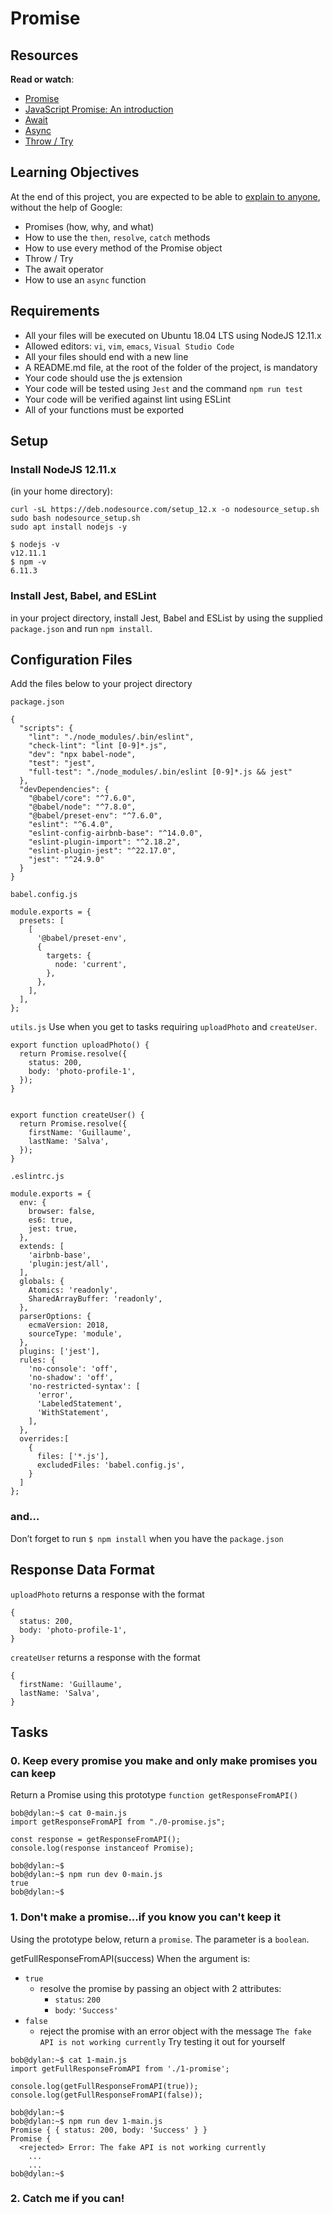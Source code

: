 # Promise
## Resources
**Read or watch**:

- [Promise](https://developer.mozilla.org/en-US/docs/Web/JavaScript/Reference/Global_Objects/Promise)
- [JavaScript Promise: An introduction](https://web.dev/promises/)
- [Await](https://developer.mozilla.org/en-US/docs/Web/JavaScript/Reference/Operators/await)
- [Async](https://developer.mozilla.org/en-US/docs/Web/JavaScript/Reference/Statements/async_function)
- [Throw / Try](https://developer.mozilla.org/en-US/docs/Web/JavaScript/Reference/Statements/throw)

## Learning Objectives
At the end of this project, you are expected to be able to [explain to anyone](https://fs.blog/feynman-learning-technique/), without the help of Google:

- Promises (how, why, and what)
- How to use the ```then```, ```resolve```, ```catch``` methods
- How to use every method of the Promise object
- Throw / Try
- The await operator
- How to use an ```async``` function

## Requirements
- All your files will be executed on Ubuntu 18.04 LTS using NodeJS 12.11.x
- Allowed editors: ```vi```, ```vim```, ```emacs```, ```Visual Studio Code```
- All your files should end with a new line
- A README.md file, at the root of the folder of the project, is mandatory
- Your code should use the js extension
- Your code will be tested using ```Jest``` and the command ```npm run test```
- Your code will be verified against lint using ESLint
- All of your functions must be exported
  
## Setup
### Install NodeJS 12.11.x
(in your home directory):
```
curl -sL https://deb.nodesource.com/setup_12.x -o nodesource_setup.sh
sudo bash nodesource_setup.sh
sudo apt install nodejs -y
```
```
$ nodejs -v
v12.11.1
$ npm -v
6.11.3
```
### Install Jest, Babel, and ESLint
in your project directory, install Jest, Babel and ESList by using the supplied ```package.json``` and run ```npm install```.

## Configuration Files
Add the files below to your project directory

```package.json```
```
{
  "scripts": {
    "lint": "./node_modules/.bin/eslint",
    "check-lint": "lint [0-9]*.js",
    "dev": "npx babel-node",
    "test": "jest",
    "full-test": "./node_modules/.bin/eslint [0-9]*.js && jest"
  },
  "devDependencies": {
    "@babel/core": "^7.6.0",
    "@babel/node": "^7.8.0",
    "@babel/preset-env": "^7.6.0",
    "eslint": "^6.4.0",
    "eslint-config-airbnb-base": "^14.0.0",
    "eslint-plugin-import": "^2.18.2",
    "eslint-plugin-jest": "^22.17.0",
    "jest": "^24.9.0"
  }
}
```
```babel.config.js```
```
module.exports = {
  presets: [
    [
      '@babel/preset-env',
      {
        targets: {
          node: 'current',
        },
      },
    ],
  ],
};
```
```utils.js```
Use when you get to tasks requiring ```uploadPhoto``` and ```createUser```.
```
export function uploadPhoto() {
  return Promise.resolve({
    status: 200,
    body: 'photo-profile-1',
  });
}


export function createUser() {
  return Promise.resolve({
    firstName: 'Guillaume',
    lastName: 'Salva',
  });
}
```
```.eslintrc.js```
```
module.exports = {
  env: {
    browser: false,
    es6: true,
    jest: true,
  },
  extends: [
    'airbnb-base',
    'plugin:jest/all',
  ],
  globals: {
    Atomics: 'readonly',
    SharedArrayBuffer: 'readonly',
  },
  parserOptions: {
    ecmaVersion: 2018,
    sourceType: 'module',
  },
  plugins: ['jest'],
  rules: {
    'no-console': 'off',
    'no-shadow': 'off',
    'no-restricted-syntax': [
      'error',
      'LabeledStatement',
      'WithStatement',
    ],
  },
  overrides:[
    {
      files: ['*.js'],
      excludedFiles: 'babel.config.js',
    }
  ]
};
```
### and…
Don’t forget to run ```$ npm install``` when you have the ```package.json```
## Response Data Format
```uploadPhoto``` returns a response with the format
```
{
  status: 200,
  body: 'photo-profile-1',
}
```
```createUser``` returns a response with the format
```
{
  firstName: 'Guillaume',
  lastName: 'Salva',
}
```

## Tasks
### 0. Keep every promise you make and only make promises you can keep
Return a Promise using this prototype ```function getResponseFromAPI()```
```
bob@dylan:~$ cat 0-main.js
import getResponseFromAPI from "./0-promise.js";

const response = getResponseFromAPI();
console.log(response instanceof Promise);

bob@dylan:~$ 
bob@dylan:~$ npm run dev 0-main.js 
true
bob@dylan:~$
```

### 1. Don't make a promise...if you know you can't keep it
Using the prototype below, return a ```promise```. The parameter is a ```boolean```.

getFullResponseFromAPI(success)
When the argument is:

- ```true```
  - resolve the promise by passing an object with 2 attributes:
    - ```status```: ```200```
    - ```body```: ```'Success'```
- ```false```
  - reject the promise with an error object with the message ```The fake API is not working currently```
Try testing it out for yourself
```
bob@dylan:~$ cat 1-main.js
import getFullResponseFromAPI from './1-promise';

console.log(getFullResponseFromAPI(true));
console.log(getFullResponseFromAPI(false));

bob@dylan:~$ 
bob@dylan:~$ npm run dev 1-main.js 
Promise { { status: 200, body: 'Success' } }
Promise {
  <rejected> Error: The fake API is not working currently
    ...
    ...
bob@dylan:~$
```

### 2. Catch me if you can!
